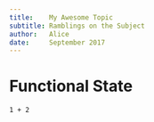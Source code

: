 ```yaml
---
title:    My Awesome Topic
subtitle: Ramblings on the Subject
author:   Alice
date:     September 2017
---
```


# Functional State

```tut:book
1 + 2
```
